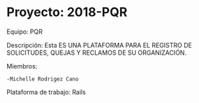 Proyecto: 2018-PQR
=============


Equipo: PQR

Descripción: Esta ES UNA PLATAFORMA PARA EL REGISTRO DE SOLICITUDES, QUEJAS Y RECLAMOS DE SU ORGANIZACIÓN.


Miembros: 

	-Michelle Rodrigez Cano



Plataforma de trabajo: Rails  
